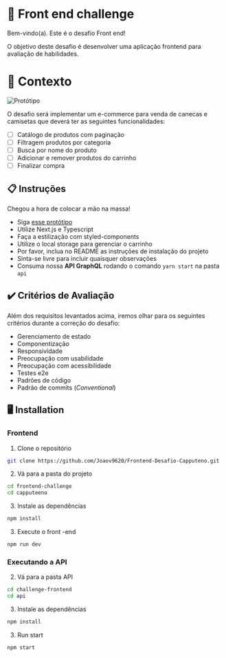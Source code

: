 # 🚀 Front end challenge

Bem-vindo(a). Este é o desafio Front end!

O objetivo deste desafio é desenvolver uma aplicação frontend para avaliação de habilidades.

# 🧠 Contexto

![Protótipo](https://storage.googleapis.com/xesque-dev/challenge-images/prototipo.png?42)

O desafio será implementar um e-commerce para venda de canecas e camisetas que deverá ter as seguintes funcionalidades:
- [ ] Catálogo de produtos com paginação
- [ ] Filtragem produtos por categoria
- [ ] Busca por nome do produto
- [ ] Adicionar e remover produtos do carrinho
- [ ] Finalizar compra

## 📋 Instruções

Chegou a hora de colocar a mão na massa!

- Siga [esse protótipo](https://www.figma.com/file/rET9F2CeUEJdiVN7JRu993/E-commerce---capputeeno?node-id=680%3A6449)
- Utilize Next.js e Typescript
- Faça a estilização com styled-components
- Utilize o local storage para gerenciar o carrinho
- Por favor, inclua no README as instruções de instalação do projeto
- Sinta-se livre para incluir quaisquer observações
- Consuma nossa **API GraphQL** rodando o comando `yarn start` na pasta `api`

## ✔️ Critérios de Avaliação

Além dos requisitos levantados acima, iremos olhar para os seguintes critérios durante a correção do desafio:

- Gerenciamento de estado
- Componentização
- Responsividade
- Preocupação com usabilidade
- Preocupação com acessibilidade
- Testes e2e
- Padrões de código
- Padrão de commits (_Conventional_)

## 🖥️ Installation

### Frontend

1. Clone o repositório
```bash
git clone https://github.com/Joaov9620/Frontend-Desafio-Capputeno.git
```

2. Vá para a pasta do projeto
```bash
cd frontend-challenge
cd capputeeno
```

3. Instale as dependências
```bash
npm install
```

3. Execute o front -end
```bash
npm run dev
```

### Executando a API


2. Vá para a pasta API

```bash
cd challenge-frontend
cd api
```

3. Instale as dependências
```bash
npm install
```

3. Run start
```bash
npm start
```

